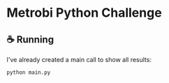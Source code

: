 # Metrobi Python Challenge

## ☕ Running

I've already created a main call to show all results:

```
python main.py
```


